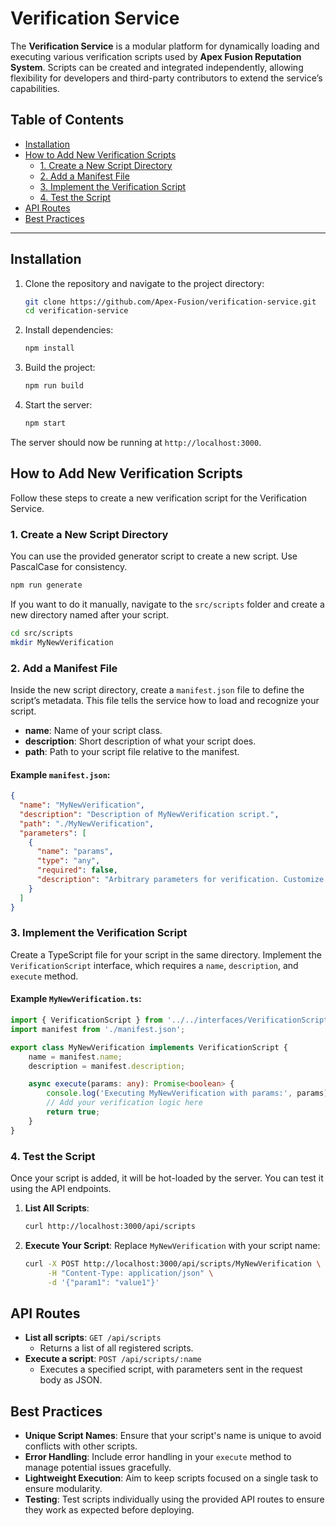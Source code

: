 # Verification Service

The **Verification Service** is a modular platform for dynamically loading and executing various verification scripts used by **Apex Fusion Reputation System**. Scripts can be created and integrated independently, allowing flexibility for developers and third-party contributors to extend the service’s capabilities.

## Table of Contents

- [Installation](#installation)
- [How to Add New Verification Scripts](#how-to-add-new-verification-scripts)
  - [1. Create a New Script Directory](#1-create-a-new-script-directory)
  - [2. Add a Manifest File](#2-add-a-manifest-file)
  - [3. Implement the Verification Script](#3-implement-the-verification-script)
  - [4. Test the Script](#4-test-the-script)
- [API Routes](#api-routes)
- [Best Practices](#best-practices)

---

## Installation

1. Clone the repository and navigate to the project directory:

    ```bash
    git clone https://github.com/Apex-Fusion/verification-service.git
    cd verification-service
    ```

2. Install dependencies:

    ```bash
    npm install
    ```

3. Build the project:

    ```bash
    npm run build
    ```

4. Start the server:

    ```bash
    npm start
    ```

The server should now be running at `http://localhost:3000`.

## How to Add New Verification Scripts

Follow these steps to create a new verification script for the Verification Service.

### 1. Create a New Script Directory

You can use the provided generator script to create a new script. Use PascalCase for consistency.

```bash
npm run generate
```

If you want to do it manually, navigate to the `src/scripts` folder and create a new directory named after your script. 

```bash
cd src/scripts
mkdir MyNewVerification
```

### 2. Add a Manifest File

Inside the new script directory, create a `manifest.json` file to define the script’s metadata. This file tells the service how to load and recognize your script.

- **name**: Name of your script class.
- **description**: Short description of what your script does.
- **path**: Path to your script file relative to the manifest.

#### Example `manifest.json`:

```json
{
  "name": "MyNewVerification",
  "description": "Description of MyNewVerification script.",
  "path": "./MyNewVerification",
  "parameters": [
    {
      "name": "params",
      "type": "any",
      "required": false,
      "description": "Arbitrary parameters for verification. Customize this as needed for specific verification requirements."
    }
  ]
}
```

### 3. Implement the Verification Script

Create a TypeScript file for your script in the same directory. Implement the `VerificationScript` interface, which requires a `name`, `description`, and `execute` method.

#### Example `MyNewVerification.ts`:

```typescript
import { VerificationScript } from '../../interfaces/VerificationScript';
import manifest from './manifest.json';

export class MyNewVerification implements VerificationScript {
    name = manifest.name;
    description = manifest.description;

    async execute(params: any): Promise<boolean> {
        console.log('Executing MyNewVerification with params:', params);
        // Add your verification logic here
        return true;
    }
}
```

### 4. Test the Script

Once your script is added, it will be hot-loaded by the server. You can test it using the API endpoints.

1. **List All Scripts**:
   ```bash
   curl http://localhost:3000/api/scripts
   ```

2. **Execute Your Script**:
   Replace `MyNewVerification` with your script name:

   ```bash
   curl -X POST http://localhost:3000/api/scripts/MyNewVerification \
        -H "Content-Type: application/json" \
        -d '{"param1": "value1"}'
   ```

## API Routes

- **List all scripts**: `GET /api/scripts`
  - Returns a list of all registered scripts.
- **Execute a script**: `POST /api/scripts/:name`
  - Executes a specified script, with parameters sent in the request body as JSON.

## Best Practices

- **Unique Script Names**: Ensure that your script's name is unique to avoid conflicts with other scripts.
- **Error Handling**: Include error handling in your `execute` method to manage potential issues gracefully.
- **Lightweight Execution**: Aim to keep scripts focused on a single task to ensure modularity.
- **Testing**: Test scripts individually using the provided API routes to ensure they work as expected before deploying.